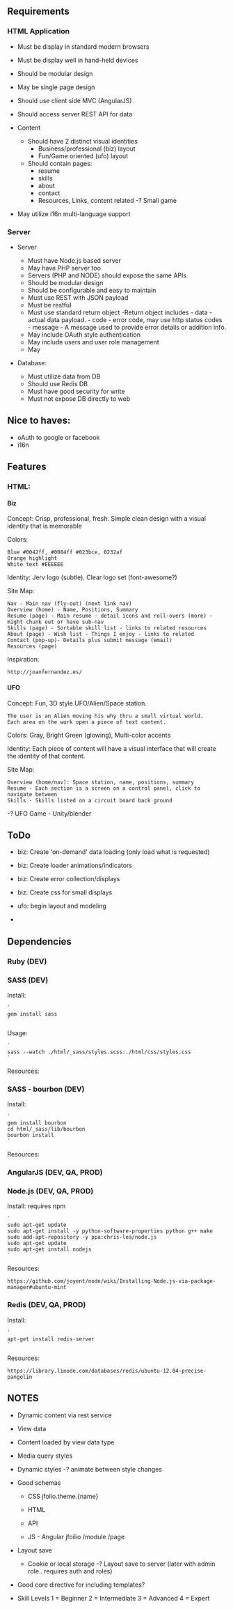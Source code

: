Requirements
------------

### HTML Application ###

- Must be display in standard modern browsers
- Must be display well in hand-held devices
- Should be modular design
- May be single page design
- Should use client side MVC (AngularJS)
- Should access server REST API for data
- Content
    - Should have 2 distinct visual identities
        - Business/professional (biz) layout
        - Fun/Game oriented (ufo) layout
    - Should contain pages:
        - resume
        - skills
        - about
        - contact
        - Resources, Links, content related
        -? Small game
        
- May utilize i16n multi-language support

### Server ###
- Server
    - Must have Node.js based server
    - May have PHP server too
    - Servers (PHP and NODE) should expose the same APIs
    - Should be modular design
    - Should be configurable and easy to maintain
    - Must use REST with JSON payload
    - Must be restful
    - Must use standard return object
        -Return object includes
            - data - actual data payload.
            - code - error code, may use http status codes
            - message - A message used to provide error details or addition info.
    - May include OAuth style authentication
    - May include users and user role management
    - May 

- Database:
    - Must utilize data from DB
    - Should use Redis DB
    - Must have good security for write
    - Must not expose DB directly to web

Nice to haves:
--------------

- oAuth to google or facebook
- i16n

Features
--------

### HTML: ###

#### Biz ####

Concept: Crisp, professional, fresh.  Simple clean design with a visual identity that is memorable

Colors:

    Blue #0042ff, #0084ff #023bce, 0232af
    Orange highlight
    White text #EEEEEE
    
Identity: Jerv logo (subtle).  Clear logo set (font-awesome?)

Site Map:

    Nav - Main nav (fly-out) (next link nav)
    Overview (home) - Name, Positions, Summary
    Resume (page) - Main resume - detail icons and roll-overs (more) - might chunk out or have sub-nav
    Skills (page) - Sortable skill list - links to related resources
    About (page) - Wish list - Things I enjoy - links to related
    Contact (pop-up)- Details plus submit message (email)
    Resources (page)
    
Inspiration:

    http://joanfernandez.es/

#### UFO ####

Concept: Fun, 3D style UFO/Alien/Space station.

    The user is an Alien moving his why thru a small virtual world.
    Each area on the work open a piece of text content.
    
Colors: Gray, Bright Green (glowing), Multi-color accents

Identity: Each piece of content will have a visual interface that will create the identity of that content.

Site Map:

    Overview (home/nav): Space station, name, positions, summary
    Resume - Each section is a screen on a control panel, click to navigate between
    Skills - Skills listed on a circuit board back ground

-? UFO Game - Unity/blender

ToDo
----

- biz: Create 'on-demand' data loading (only load what is requested)
- biz: Create loader animations/indicators
- biz: Create error collection/displays
- biz: Create css for small displays

- ufo: begin layout and modeling  

- 

Dependencies
------------

### Ruby (DEV) ###

### SASS (DEV) ###

Install:

    `
    gem install sass
    `

Usage:

    `
    sass --watch ./html/_sass/styles.scss:./html/css/styles.css
    `   

Resources:

### SASS - bourbon (DEV) ###

Install:

    `
    gem install bourbon
    cd html/_sass/lib/bourbon
    bourbon install
    `
    
Resources:

### AngularJS (DEV, QA, PROD) ###

### Node.js (DEV, QA, PROD) ###

Install: requires npm

    `
    sudo apt-get update
    sudo apt-get install -y python-software-properties python g++ make
    sudo add-apt-repository -y ppa:chris-lea/node.js
    sudo apt-get update
    sudo apt-get install nodejs
    `
    
Resources:

    https://github.com/joyent/node/wiki/Installing-Node.js-via-package-manager#ubuntu-mint

### Redis (DEV, QA, PROD) ### 

Install: 

    `
    apt-get install redis-server
    `
    
Resources:

    https://library.linode.com/databases/redis/ubuntu-12.04-precise-pangolin

NOTES
-----

- Dynamic content via rest service

- View data

- Content loaded by view data type

- Media query styles

- Dynamic styles
    -? animate between style changes

- Good schemas
    - CSS
        jfolio.theme.{name}

    - HTML
    - API
    - JS - Angular
        jfoilio
            /module
            /page

- Layout save
    - Cookie or local storage
    -? Layout save to server (later with admin role.. requires auth and roles)

- Good core directive for including templates?

- Skill Levels
    1 = Beginner 
    2 = Intermediate
    3 = Advanced
    4 = Expert




